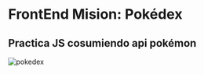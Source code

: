 # FrontEnd Mision: Pokédex
## Practica JS cosumiendo api pokémon
![pokedex](https://user-images.githubusercontent.com/99105052/159140680-8433bf5d-e0ec-429c-8a14-cfa7c95e07e0.png)
